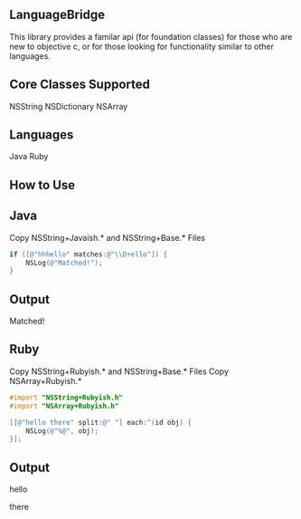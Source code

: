 
LanguageBridge
--------------

This library provides a familar api (for foundation classes) for those who are new to objective c, 
or for those looking for functionality similar to other languages.

Core Classes Supported
----------------------

NSString
NSDictionary
NSArray

Languages
---------
Java
Ruby

How to Use
----------

Java
----

Copy NSString+Javaish.* and NSString+Base.* Files

```objective-c
if ([@"hhhello" matches:@"\\D+ello"]) {
    NSLog(@"Matched!");
}
```

Output
------
Matched!

Ruby
----

Copy NSString+Rubyish.* and NSString+Base.* Files
Copy NSArray+Rubyish.*

```objective-c
#import "NSString+Rubyish.h"
#import "NSArray+Rubyish.h"

[[@"hello there" split:@" "] each:^(id obj) {
    NSLog(@"%@", obj);
}];
```

Output
------
hello

there
